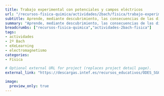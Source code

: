 ```yaml
---
title: Trabajo experimental con potenciales y campos eléctricos
url: "/recursos-fisica-quimica/actividades/2bach/fisica/trabajo-experimental-con-potenciales-y-campos-electricos"
subtitle: Aprende, mediante descubrimiento, las consecuencias de las distribuciones de cargas eléctricas en una región del espacio
summary: "Aprende, mediante descubrimiento, las consecuencias de las distribuciones de cargas eléctricas en una región del espacio."
breadcrumbs: ["recursos-fisica-quimica","actividades-2bach-fisica"]
tags:
- actividades
- 2º Bach
- eXeLearning
- electromagnetismo
categories:
- Física

# Optional external URL for project (replaces project detail page).
external_link: "https://descargas.intef.es/recursos_educativos/ODES_SGOA/Bachillerato/FQ/3B.7_-_Campos_elctricos/index.html"

image:
  preview_only: true
---
```



